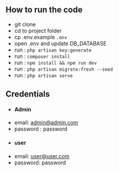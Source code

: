 ## How to run the code
- git clone
- cd to project folder
- cp .env.example `.env`
- open .env and update DB_DATABASE
- run : `php artisan key:generate`
- run : `composer install`
- run : `npm install && npm run dev`
- run : `php artisan migrate:fresh --seed`
- run : `php artisan serve`

## Credentials
- #### Admin
- email: admin@admin.com
- password : password
- #### user
- email: user@user.com
- password: password
